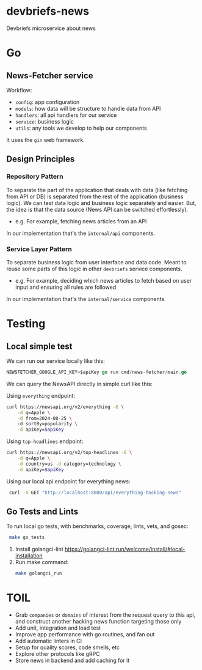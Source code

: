 # devbriefs-news
Devbriefs microservice about news

# Go

## News-Fetcher service

Workflow:
- `config`: app configuration
- `models`: how data will be structure to handle data from API
- `handlers`: all api handlers for our service
- `service`: business logic
- `utils`: any tools we develop to help our components

It uses the `gin` web framework.

## Design Principles

### Repository Pattern

To separate the part of the application that deals with data (like fetching from API or DB) is separated from the
rest of the application (business logic). We can test data logic and business logic separately and easier. But, the
idea is that the data source (News API can be switched effortlessly).

- e.g. For example, fetching news articles from an API

In our implementation that's the `internal/api` components.

### Service Layer Pattern

To separate business logic from user interface and data code. Meant to reuse some parts of this logic in other `devbriefs`
service components.

- e.g. For example, deciding which news articles to fetch based on user input and ensuring all rules are followed

In our implementation that's the `internal/service` components.

# Testing

## Local simple test

We can run our service locally like this:
```go
NEWSFETCHER_GOOGLE_API_KEY=$apiKey go run cmd/news-fetcher/main.go
```

We can query the NewsAPI directly in simple curl like this:

Using `everything` endpoint:
```bash
curl https://newsapi.org/v2/everything -G \
    -d q=Apple \
    -d from=2024-08-25 \  
    -d sortBy=popularity \
    -d apiKey=$apiKey
```

Using `top-headlines` endpoint:
```bash
curl https://newsapi.org/v2/top-headlines -G \
    -d q=Apple \
    -d country=us -d category=technology \
    -d apiKey=$apiKey
```

Using our local api endpoint for everything news:
```bash
 curl -X GET "http://localhost:8080/api/everything-hacking-news"
```

## Go Tests and Lints

To run local go tests, with benchmarks, coverage, lints, vets, and gosec:
```bash
 make go_tests
```

1. Install golangci-lint https://golangci-lint.run/welcome/install/#local-installation
2. Run make command:
    ```bash
    make golangci_run
    ```


# TOIL

- Grab `companies` or `domains` of interest from the request query to this api, and construct another hacking news function
targeting those only
- Add unit, integration and load test
- Improve app performance with go routines, and fan out
- Add automatic linters in CI
- Setup for quality scores, code smells, etc
- Explore other protocols like gRPC
- Store news in backend and add caching for it


